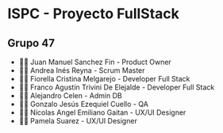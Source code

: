 # ISPC - Proyecto FullStack
## Grupo 47

* 👨‍💻 Juan Manuel Sanchez Fin - Product Owner
* 👩‍🏫 Andrea Inés Reyna - Scrum Master
* 👷‍♂️ Fiorella Cristina Melgarejo - Developer Full Stack
* 👷‍♂️ Franco Agustin Trivini De Elejalde - Developer Full Stack
* 👷‍♂️ Alejandro Celen - Admin DB
* 👷‍♂️ Gonzalo Jesús Ezequiel Cuello - QA
* 👷‍♂️ Nicolas Angel Emiliano Gaitan - UX/UI Designer
* 👷‍♂️ Pamela Suarez - UX/UI Designer

